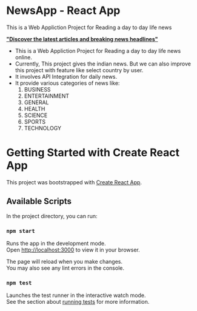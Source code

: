 # NewsApp - React App
This is a Web Appliction Project for Reading a day to day life news 

<u><b>"Discover the latest articles and breaking news headlines"</b></u>
<ul>
  <li> This is a Web Appliction Project for Reading a day to day life news online. </li>
  <li> Currently, This project gives the indian news. But we can also improve this project with feature like select country by user. </li>
  <li> It involves API Integration for daily news. </li>
  <li> It provide various categories of news like: 
    <ol>
      <li> BUSINESS </li>
      <li> ENTERTAINMENT </li>
      <li> GENERAL </li>
      <li> HEALTH </li>
      <li> SCIENCE </li>
      <li> SPORTS </li>
      <li> TECHNOLOGY </li>
    </ol>
  </li>
</ul>


# Getting Started with Create React App

This project was bootstrapped with [Create React App](https://github.com/facebook/create-react-app).

## Available Scripts

In the project directory, you can run:

### `npm start`

Runs the app in the development mode.\
Open [http://localhost:3000](http://localhost:3000) to view it in your browser.

The page will reload when you make changes.\
You may also see any lint errors in the console.

### `npm test`

Launches the test runner in the interactive watch mode.\
See the section about [running tests](https://facebook.github.io/create-react-app/docs/running-tests) for more information.
